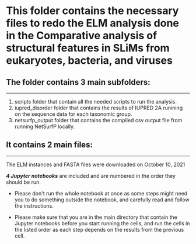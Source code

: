 # This folder contains the necessary files to redo the ELM analysis done in the Comparative analysis of structural features in SLiMs from eukaryotes, bacteria, and viruses

## The folder contains 3 main subfolders:
---------------------------------------
1. scripts folder that contain all the needed scripts to run the analysis.
2. iupred_disorder folder that contains the results of IUPRED 2A runining on the sequence data for each taxonomic group.
3. netsurfp_output folder that contains the compiled csv output file from running NetSurfP locally. 

## It contains 2 main files:
-------------------------
The ELM instances and FASTA files were downloaded on October 10, 2021

***4 Jupyter notebooks*** are included and are numbered in the order they should be run.
- Please don't run the whole notebook at once as some steps might need you to do something outside the notebook, and carefully read and follow the instructions.

- Please make sure that you are in the main directory that contain the Jupyter notebooks before you start running the cells, and run the cells in the listed order as each step depends on the results from the previous cell. 


 


